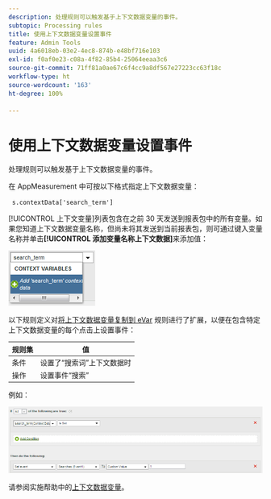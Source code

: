 ```yaml
---
description: 处理规则可以触发基于上下文数据变量的事件。
subtopic: Processing rules
title: 使用上下文数据变量设置事件
feature: Admin Tools
uuid: 4a6018eb-03e2-4ec8-874b-e48bf716e103
exl-id: f0af0e23-c08a-4f82-85b4-25064eeaa3c6
source-git-commit: 71ff81a0ae67c6f4cc9a8df567e27223cc63f18c
workflow-type: ht
source-wordcount: '163'
ht-degree: 100%

---
```


# 使用上下文数据变量设置事件

处理规则可以触发基于上下文数据变量的事件。

在 AppMeasurement 中可按以下格式指定上下文数据变量：

```
 s.contextData['search_term']
```

[!UICONTROL 上下文变量]列表包含在之前 30 天发送到报表包中的所有变量。如果您知道上下文数据变量名称，但尚未将其发送到当前报表包，则可通过键入变量名称并单击&#x200B;**[!UICONTROL 添加变量名称上下文数据]**&#x200B;来添加值：

![](assets/add-context-variable.png)

以下规则定义对[将上下文数据变量复制到 eVar](/help/admin/admin/c-manage-report-suites/c-edit-report-suites/general/c-processing-rules/processing-rules-examples/processing-rules-copy-context-data.md) 规则进行了扩展，以便在包含特定上下文数据变量的每个点击上设置事件：

| 规则集 | 值 |
|---|---|
| 条件 | 设置了“搜索词”上下文数据时 |
| 操作 | 设置事件“搜索” |

例如：

![](assets/processing_rule_set_event.png)

请参阅实施帮助中的[上下文数据变量](https://experienceleague.adobe.com/docs/analytics/implementation/vars/page-vars/contextdata.html?lang=zh-Hans)。
